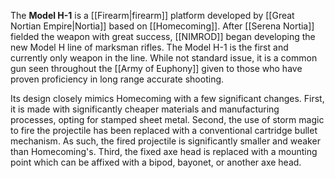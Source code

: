 The **Model H-1** is a [[Firearm|firearm]] platform developed by [[Great Nortian Empire|Nortia]] based on [[Homecoming]]. After [[Serena Nortia]] fielded the weapon with great success, [[NIMROD]] began developing the new Model H line of marksman rifles. The Model H-1 is the first and currently only weapon in the line. While not standard issue, it is a common gun seen throughout the [[Army of Euphony]] given to those who have proven proficiency in long range accurate shooting.

Its design closely mimics Homecoming with a few significant changes. First, it is made with significantly cheaper materials and manufacturing processes, opting for stamped sheet metal. Second, the use of storm magic to fire the projectile has been replaced with a conventional cartridge bullet mechanism. As such, the fired projectile is significantly smaller and weaker than Homecoming's. Third, the fixed axe head is replaced with a mounting point which can be affixed with a bipod, bayonet, or another axe head.